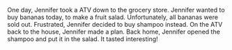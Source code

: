 One day, Jennifer took a ATV down to the grocery store. Jennifer wanted to buy bananas today, to make a fruit salad. Unfortunately, all bananas were sold out. Frustrated, Jennifer decided to buy shampoo instead. On the ATV back to the house, Jennifer made a plan. Back home, Jennifer opened the shampoo and put it in the salad. It tasted interesting!
